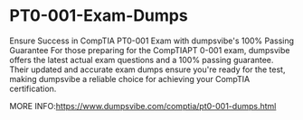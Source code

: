 # PT0-001-Exam-Dumps
Ensure Success in CompTIA PT0-001 Exam with dumpsvibe's 100% Passing Guarantee For those preparing for the CompTIAPT 0-001 exam, dumpsvibe offers the latest actual exam questions and a 100% passing guarantee. Their updated and accurate exam dumps ensure you're ready for the test, making dumpsvibe a reliable choice for achieving your CompTIA certification.

MORE INFO:https://www.dumpsvibe.com/comptia/pt0-001-dumps.html
